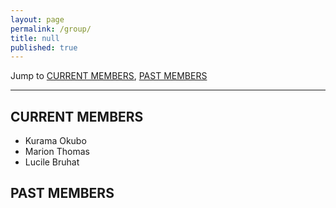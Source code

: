 ```yaml
---
layout: page
permalink: /group/
title: null
published: true
---
```

Jump to [CURRENT MEMBERS](#current-members), [PAST MEMBERS](#past-members)

---

## CURRENT MEMBERS
* Kurama Okubo
* Marion Thomas
* Lucile Bruhat

## PAST MEMBERS
